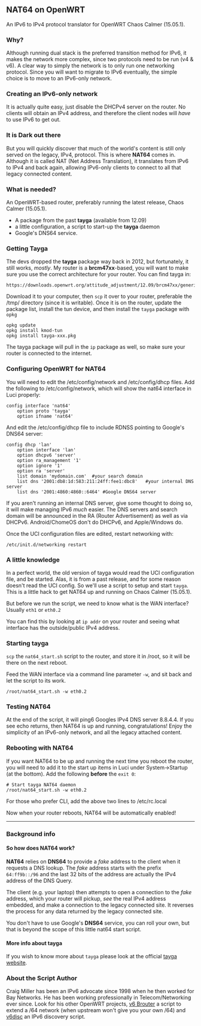 ## NAT64 on OpenWRT 

An IPv6 to IPv4 protocol translator for OpenWRT Chaos Calmer (15.05.1).

### Why?

Although running dual stack is the preferred transition method for IPv6, it makes the network more complex, since two protocols need to be run (v4 & v6). A clear way to simply the network is to only run one networking protocol. Since you will want to migrate to IPv6 eventually, the simple choice is to move to an IPv6-only network.

### Creating an IPv6-only network

It is actually quite easy, just disable the DHCPv4 server on the router. No clients will obtain an IPv4 address, and therefore the client nodes will *have* to use IPv6 to get out.

### It is Dark out there

But you will quickly discover that much of the world's content is still only served on the legacy, IPv4, protocol. This is where **NAT64** comes in. Although it is called NAT (Net Address Translation), it translates from IPv6 to IPv4 and back again, allowing IPv6-only clients to connect to all that legacy connected content.

### What is needed?

An OpenWRT-based router, preferably running the latest release, Chaos Calmer (15.05.1). 
* A package from the past **tayga** (available from 12.09)
* a little configuration, a script to start-up the **tayga** daemon
* Google's DNS64 service.

### Getting Tayga

The devs dropped the **tayga** package way back in 2012, but fortunately, it still works, *mostly*. My router is a **brcm47xx**-based, you will want to make sure you use the correct architecture for your router. You can find tayga in:
```
https://downloads.openwrt.org/attitude_adjustment/12.09/brcm47xx/generic/packages/
```
Download it to your computer, then `scp` it over to your router, preferable the /tmp/ directory (since it is writable). Once it is on the router, update the package list, install the tun device, and then install the `tayga` package with `opkg`
```
opkg update
opkg install kmod-tun
opkg install tayga-xxx.pkg
```

The tayga package will pull in the `ip` package as well, so make sure your router is connected to the internet.

### Configuring OpenWRT for NAT64

You will need to edit the /etc/config/network and /etc/config/dhcp files. Add the following to /etc/config/network, which will show the nat64 interface in Luci properly:
```
config interface 'nat64'
	option proto 'tayga'
	option ifname 'nat64'

```

And edit the /etc/config/dhcp file to include RDNSS pointing to Google's DNS64 server:
```
config dhcp 'lan'
	option interface 'lan'
	option dhcpv6 'server'
	option ra_management '1'
	option ignore '1'
	option ra 'server'
	list domain 'mydomain.com'	#your search domain
	list dns '2001:db8:1d:583:211:24ff:fee1:dbc8'	#your internal DNS server
	list dns '2001:4860:4860::6464'	#Google DNS64 server
```

If you aren't running an internal DNS server, give some thought to doing so, it will make managing IPv6 *much* easier. The DNS servers and search domain will be announced in the RA (Router Advertisement) as well as via DHCPv6. Android/ChomeOS don't do DHCPv6, and Apple/Windows do.

Once the UCI configuration files are edited, restart networking with:
```
/etc/init.d/networking restart
```

### A little knowledge

In a perfect world, the old version of tayga would read the UCI configuration file, and be started. Alas, it is from a past release, and for some reason doesn't read the UCI config. So we'll use a script to setup and start `tayga`. This is a little hack to get NAT64 up and running on Chaos Calmer (15.05.1).

But before we run the script, we need to know what is the WAN interface? Usually `eth1` or `eth0.2`

You can find this by looking at `ip addr` on your router and seeing what interface has the outside/public IPv4 address.

### Starting tayga

`scp` the `nat64_start.sh` script to the router, and store it in /root, so it will be there on the next reboot.

Feed the WAN interface via a command line parameter `-w`, and sit back and let the script to its work.
```
/root/nat64_start.sh -w eth0.2
```

### Testing NAT64

At the end of the script, it will ping6 Googles IPv4 DNS server 8.8.4.4. If you see echo returns, then NAT64 is up and running, congratulations! Enjoy the simplicity of an IPv6-only network, and all the legacy attached content.

### Rebooting with NAT64

If you want NAT64 to be up and running the next time you reboot the router, you will need to add it to the start up items in Luci under System->Startup (at the bottom). Add the following **before** the `exit 0`:
```
# Start tayga NAT64 daemon
/root/nat64_start.sh -w eth0.2

```
For those who prefer CLI, add the above two lines to /etc/rc.local 

Now when your router reboots, NAT64 will be automatically enabled!

- - -
### Background info

#### So how does NAT64 work?

**NAT64** relies on **DNS64** to provide a *fake* address to the client when it requests a DNS lookup. The *fake* address starts with the prefix `64:ff9b::/96` and the last 32 bits of the address are actually the IPv4 address of the DNS Query.

The client (e.g. your laptop) then attempts to open a connection to the *fake* address, which your router will pickup, *see* the real IPv4 address embedded, and make a connection to the legacy connected site. It reverses the process for any data returned by the legacy connected site.

You don't have to use Google's **DNS64** service, you can roll your own, but that is beyond the scope of this little nat64 start script.

#### More info about tayga

If you wish to know more about `tayga` please look at the official [tayga website](http://www.litech.org/tayga/).

### About the Script Author

Craig Miller has been an IPv6 advocate since 1998 when he then worked for Bay Networks. He has been working professionally in Telecom/Networking ever since. Look for his other OpenWRT projects, [v6 Brouter](https://github.com/cvmiller/v6brouter) a script to extend a /64 network (when upstream won't give you your own /64) and [v6disc](https://github.com/cvmiller/v6disc) an IPv6 discovery script.





